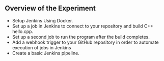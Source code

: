 ## Overview of the Experiment

- Setup Jenkins Using Docker.
- Set up a job in Jenkins to connect to your repository and build C++ hello.cpp.
- Set up a second job to run the program after the build completes.
- Add a webhook trigger to your GitHub repository in order to automate execution of jobs in Jenkins
- Create a basic Jenkins pipeline.
